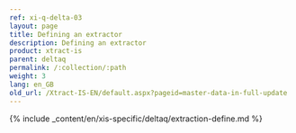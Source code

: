 ```yaml
---
ref: xi-q-delta-03
layout: page
title: Defining an extractor
description: Defining an extractor
product: xtract-is
parent: deltaq
permalink: /:collection/:path
weight: 3
lang: en_GB
old_url: /Xtract-IS-EN/default.aspx?pageid=master-data-in-full-update
---
```

{% include _content/en/xis-specific/deltaq/extraction-define.md %}
